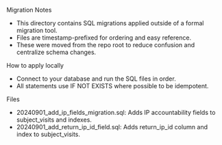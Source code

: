 Migration Notes

- This directory contains SQL migrations applied outside of a formal migration tool.
- Files are timestamp-prefixed for ordering and easy reference.
- These were moved from the repo root to reduce confusion and centralize schema changes.

How to apply locally

- Connect to your database and run the SQL files in order.
- All statements use IF NOT EXISTS where possible to be idempotent.

Files

- 20240901_add_ip_fields_migration.sql: Adds IP accountability fields to subject_visits and indexes.
- 20240901_add_return_ip_id_field.sql: Adds return_ip_id column and index to subject_visits.
